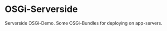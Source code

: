 OSGi-Serverside
===============

Serverside OSGi-Demo. Some OSGi-Bundles for deploying on app-servers.